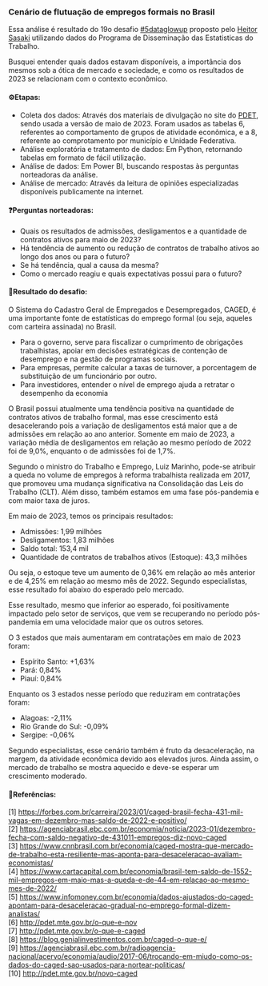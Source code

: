 ### Cenário de flutuação de empregos formais no Brasil

Essa análise é resultado do 19o desafio [#5dataglowup](https://www.linkedin.com/feed/hashtag/?keywords=5dataglowup&highlightedUpdateUrns=urn%3Ali%3Aactivity%3A7087552037063655424) proposto pelo [Heitor Sasaki](https://www.linkedin.com/in/heitorsasaki/) utilizando dados do Programa de Disseminação das Estatisticas do Trabalho.

Busquei entender quais dados estavam disponíveis, a importância dos mesmos sob a ótica de mercado e sociedade, e como os resultados de 2023 se relacionam com o contexto econômico.

#### ⚙️Etapas:
- Coleta dos dados: Através dos materiais de divulgação no site do [PDET](http://pdet.mte.gov.br/novo-caged), sendo usada a versão de maio de 2023. Foram usados as tabelas 6, referentes ao comportamento de grupos de atividade econômica, e a 8, referente ao comprotamento por município e Unidade Federativa.
- Análise exploratória e tratamento de dados: Em Python, retornando tabelas em formato de fácil utilização.
- Análise de dados: Em Power BI, buscando respostas às perguntas norteadoras da análise.
- Análise de mercado: Através da leitura de opiniões especializadas disponíveis publicamente na internet.

#### ❓Perguntas norteadoras:
- Quais os resultados de admissões, desligamentos e a quantidade de contratos ativos para maio de 2023?
- Há tendência de aumento ou redução de contratos de trabalho ativos ao longo dos anos ou para o futuro?
- Se há tendência, qual a causa da mesma?
- Como o mercado reagiu e quais expectativas possui para o futuro?

#### 🎯Resultado do desafio:
O Sistema do Cadastro Geral de Empregados e Desempregados, CAGED, é uma importante fonte de estatísticas do emprego formal (ou seja, aqueles com carteira assinada) no Brasil.

- Para o governo, serve para fiscalizar o cumprimento de obrigações trabalhistas, apoiar em decisões estratégicas de contenção de desemprego e na gestão de programas sociais.
- Para empresas, permite calcular a taxas de turnover, a porcentagem de substituição de um funcionário por outro.
- Para investidores, entender o nível de emprego ajuda a retratar o desempenho da economia

O Brasil possui atualmente uma tendência positiva na quantidade de contratos ativos de trabalho formal, mas esse crescimento está desacelerando pois a variação de desligamentos está maior que a de admissões em relação ao ano anterior. Somente em maio de 2023, a variação média de desligamentos em relação ao mesmo período de 2022 foi de 9,0%, enquanto o de admissões foi de 1,7%.

Segundo o ministro do Trabalho e Emprego, Luiz Marinho, pode-se atribuir a queda no volume de empregos à reforma trabalhista realizada em 2017, que promoveu uma mudança significativa na Consolidação das Leis do Trabalho (CLT). Além disso, também estamos em uma fase pós-pandemia e com maior taxa de juros.

Em maio de 2023, temos os principais resultados:
- Admissões: 1,99 milhões
- Desligamentos: 1,83 milhões
- Saldo total: 153,4 mil
- Quantidade de contratos de trabalhos ativos (Estoque): 43,3 milhões

Ou seja, o estoque teve um aumento de 0,36% em relação ao mês anterior e de 4,25% em relação ao mesmo mês de 2022. Segundo especialistas, esse resultado foi abaixo do esperado pelo mercado.

Esse resultado, mesmo que inferior ao esperado, foi positivamente impactado pelo setor de serviços, que vem se recuperando no período pós-pandemia em uma velocidade maior que os outros setores.

O 3 estados que mais aumentaram em contratações em maio de 2023 foram:
- Espírito Santo: +1,63%
- Pará: 0,84%
- Piauí: 0,84%

Enquanto os 3 estados nesse período que reduziram em contratações foram:
- Alagoas: -2,11%
- Rio Grande do Sul: -0,09%
- Sergipe: -0,06%

Segundo especialistas, esse cenário também é fruto da desaceleração, na margem, da atividade econômica devido aos elevados juros. Ainda assim, o mercado de trabalho se mostra aquecido e deve-se esperar um crescimento moderado.


#### 📜Referências:
[1] https://forbes.com.br/carreira/2023/01/caged-brasil-fecha-431-mil-vagas-em-dezembro-mas-saldo-de-2022-e-positivo/
<br>
[2] https://agenciabrasil.ebc.com.br/economia/noticia/2023-01/dezembro-fecha-com-saldo-negativo-de-431011-empregos-diz-novo-caged
<br>
[3] https://www.cnnbrasil.com.br/economia/caged-mostra-que-mercado-de-trabalho-esta-resiliente-mas-aponta-para-desaceleracao-avaliam-economistas/
<br>
[4] https://www.cartacapital.com.br/economia/brasil-tem-saldo-de-1552-mil-empregos-em-maio-mas-a-queda-e-de-44-em-relacao-ao-mesmo-mes-de-2022/
<br>
[5] https://www.infomoney.com.br/economia/dados-ajustados-do-caged-apontam-para-desaceleracao-gradual-no-emprego-formal-dizem-analistas/
<br>
[6] http://pdet.mte.gov.br/o-que-e-nov
<br>
[7] http://pdet.mte.gov.br/o-que-e-caged
<br>
[8] https://blog.genialinvestimentos.com.br/caged-o-que-e/
<br>
[9] https://agenciabrasil.ebc.com.br/radioagencia-nacional/acervo/economia/audio/2017-06/trocando-em-miudo-como-os-dados-do-caged-sao-usados-para-nortear-politicas/
<br>
[10] http://pdet.mte.gov.br/novo-caged
